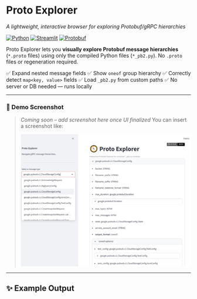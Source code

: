 # Proto Explorer
*A lightweight, interactive browser for exploring Protobuf/gRPC hierarchies*

[![Python](https://img.shields.io/badge/python-3.8%2B-blue)]()
[![Streamlit](https://img.shields.io/badge/streamlit-app-red)](https://streamlit.io/)
[![Protobuf](https://img.shields.io/badge/protobuf-compiler-green)]()

Proto Explorer lets you **visually explore Protobuf message hierarchies** (`*.proto` files) using only the compiled Python files (`*_pb2.py`). No `.proto` files or regeneration required.

✅ Expand nested message fields
✅ Show `oneof` group hierarchy
✅ Correctly detect `map<key, value>` fields
✅ Load `_pb2.py` from custom paths
✅ No server or DB needed — runs locally

---

### 🌟 Demo Screenshot

> _Coming soon – add screenshot here once UI finalized_
> You can insert a screenshot like:
>
> ![Proto Explorer Screenshot](docs/screenshot.png)

---

## ✨ Example Output

